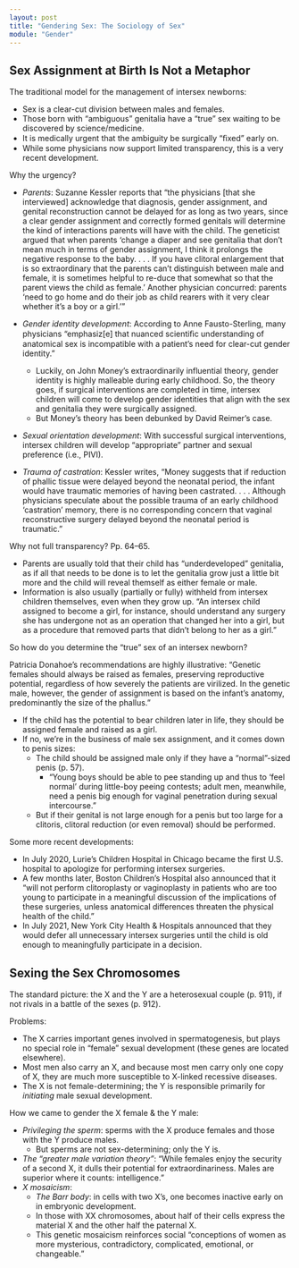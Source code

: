 ```yaml
---
layout: post
title: "Gendering Sex: The Sociology of Sex"
module: "Gender"
---
```


## Sex Assignment at Birth Is Not a Metaphor

The traditional model for the management of intersex newborns:

- Sex is a clear-cut division between males and females.
- Those born with “ambiguous” genitalia have a “true” sex waiting to be discovered by science/medicine.
- It is medically urgent that the ambiguity be surgically “ﬁxed” early on.
- While some physicians now support limited transparency, this is a very recent development.

Why the urgency?

- *Parents*: Suzanne Kessler reports that “the physicians [that she interviewed] acknowledge that diagnosis, gender assignment, and genital reconstruction cannot be delayed for as long as two years, since a clear gender assignment and correctly formed genitals will determine the kind of interactions parents will have with the child. The geneticist argued that when parents ‘change a diaper and see genitalia that don’t mean much in terms of gender assignment, I think it prolongs the negative response to the baby. . . . If you have clitoral enlargement that is so extraordinary that the parents can’t distinguish between male and female, it is sometimes helpful to re-duce that somewhat so that the parent views the child as female.’ Another physician concurred: parents ‘need to go home and do their job as child rearers with it very clear whether it’s a boy or a girl.’”

- *Gender identity development*: According to Anne Fausto-Sterling, many physicians “emphasiz[e] that nuanced scientiﬁc understanding of anatomical sex is incompatible with a patient’s need for clear-cut gender identity.”

  - Luckily, on John Money’s extraordinarily influential theory, gender identity is highly malleable during early childhood. So, the theory goes, if surgical interventions are completed in time, intersex children will come to develop gender identities that align with the sex and genitalia they were surgically assigned.
  - But Money’s theory has been debunked by David Reimer’s case.

- *Sexual orientation development*: With successful surgical interventions, intersex children will develop “appropriate” partner and sexual preference (i.e., PIVI).

- *Trauma of castration*: Kessler writes, “Money suggests that if reduction of phallic tissue were delayed beyond the neonatal period, the infant would have traumatic memories of having been castrated. . . . Although physicians speculate about the possible trauma of an early childhood ‘castration’ memory, there is no corresponding concern that vaginal reconstructive surgery delayed beyond the neonatal period is traumatic.”


Why not full transparency? Pp. 64–65.

- Parents are usually told that their child has “underdeveloped” genitalia, as if all that needs to be done is to let the genitalia grow just a little bit more and the child will reveal themself as either female or male.
- Information is also usually (partially or fully) withheld from intersex children themselves, even when they grow up. “An intersex child assigned to become a girl, for instance, should understand any surgery she has undergone not as an operation that changed her into a girl, but as a procedure that removed parts that didn’t belong to her as a girl.”

So how do you determine the “true” sex of an intersex newborn?

Patricia Donahoe’s recommendations are highly illustrative: “Genetic females should always be raised as females, preserving reproductive potential, regardless of how severely the patients are virilized. In the genetic male, however, the gender of assignment is based on the infant’s anatomy, predominantly the size of the phallus.”

- If the child has the potential to bear children later in life, they should be assigned female and raised as a girl.
- If no, we’re in the business of male sex assignment, and it comes down to penis sizes:
  - The child should be assigned male only if they have a “normal”-sized penis (p. 57).
    - “Young boys should be able to pee standing up and thus to ‘feel normal’ during little-boy peeing contests; adult men, meanwhile, need a penis big enough for vaginal penetration during sexual intercourse.” 
  - But if their genital is not large enough for a penis but too large for a clitoris, clitoral reduction (or even removal) should be performed.

Some more recent developments:

- In July 2020, Lurie’s Children Hospital in Chicago became the first U.S. hospital to apologize for performing intersex surgeries.
- A few months later, Boston Children’s Hospital also announced that it “will not perform clitoroplasty or vaginoplasty in patients who are too young to participate in a meaningful discussion of the implications of these surgeries, unless anatomical differences threaten the physical health of the child.”
- In July 2021, New York City Health & Hospitals announced that they would defer all unnecessary intersex surgeries until the child is old enough to meaningfully participate in a decision.

## Sexing the Sex Chromosomes

The standard picture: the X and the Y are a heterosexual couple (p. 911), if not rivals in a battle of the sexes (p. 912).

Problems:

- The X carries important genes involved in spermatogenesis, but plays no special role in “female” sexual development (these genes are located elsewhere).
- Most men also carry an X, and because most men carry only one copy of X, they are much more susceptible to X-linked recessive diseases.
- The X is not female-determining; the Y is responsible primarily for *initiating* male sexual development.

How we came to gender the X female & the Y male:

- *Privileging the sperm*: sperms with the X produce females and those with the Y produce males.
  - But sperms are not sex-determining; only the Y is.
- *The “greater male variation theory”*: “While females enjoy the security of a second X, it dulls their potential for extraordinariness. Males are superior where it counts: intelligence.”
- *X mosaicism*:
  - *The Barr body*: in cells with two X’s, one becomes inactive early on in embryonic development.
  - In those with XX chromosomes, about half of their cells express the material X and the other half the paternal X.
  - This genetic mosaicism reinforces social “conceptions of women as more mysterious, contradictory, complicated, emotional, or changeable.”
